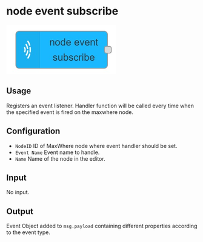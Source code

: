 # node event subscribe

![node event node](../img/node-event-node.jpg)

## Usage

Registers an event listener. Handler function will be called every time when the specified event is fired on the maxwhere node.

## Configuration

- `NodeID` ID of MaxWhere node where event handler should be set.
- `Event Name` Event name to handle.
- `Name` Name of the node in the editor.

## Input

No input.

## Output

Event Object added to `msg.payload` containing different properties according to the event type.
